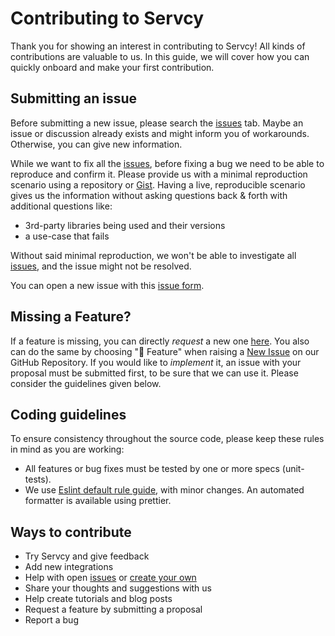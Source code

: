 # Contributing to Servcy

Thank you for showing an interest in contributing to Servcy! All kinds of contributions are valuable to us. In this guide, we will cover how you can quickly onboard and make your first contribution.

## Submitting an issue

Before submitting a new issue, please search the [issues](https://github.com/Servcy/Client/issues) tab. Maybe an issue or discussion already exists and might inform you of workarounds. Otherwise, you can give new information.

While we want to fix all the [issues](https://github.com/Servcy/Client/issues), before fixing a bug we need to be able to reproduce and confirm it. Please provide us with a minimal reproduction scenario using a repository or [Gist](https://gist.github.com/). Having a live, reproducible scenario gives us the information without asking questions back & forth with additional questions like:

-   3rd-party libraries being used and their versions
-   a use-case that fails

Without said minimal reproduction, we won't be able to investigate all [issues](https://github.com/Servcy/Client/issues), and the issue might not be resolved.

You can open a new issue with this [issue form](https://github.com/Servcy/Client/issues/new).

## Missing a Feature?

If a feature is missing, you can directly _request_ a new one [here](https://github.com/Servcy/Client/issues/new?assignees=&labels=feature&template=feature_request.yml&title=%F0%9F%9A%80+Feature%3A+). You also can do the same by choosing "🚀 Feature" when raising a [New Issue](https://github.com/Servcy/Client/issues/new/choose) on our GitHub Repository.
If you would like to _implement_ it, an issue with your proposal must be submitted first, to be sure that we can use it. Please consider the guidelines given below.

## Coding guidelines

To ensure consistency throughout the source code, please keep these rules in mind as you are working:

-   All features or bug fixes must be tested by one or more specs (unit-tests).
-   We use [Eslint default rule guide](https://eslint.org/docs/rules/), with minor changes. An automated formatter is available using prettier.

## Ways to contribute

-   Try Servcy and give feedback
-   Add new integrations
-   Help with open [issues](https://github.com/Servcy/Client/issues) or [create your own](https://github.com/Servcy/Client/issues/new/choose)
-   Share your thoughts and suggestions with us
-   Help create tutorials and blog posts
-   Request a feature by submitting a proposal
-   Report a bug
